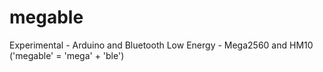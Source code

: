 # megable
Experimental - Arduino and Bluetooth Low Energy - Mega2560 and HM10 ('megable' = 'mega' + 'ble')

